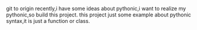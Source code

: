 git to origin
recently,i have some ideas about pythonic,i want to realize  my pythonic,so build this project.
this project just some example about pythonic syntax,it is just a function or class.